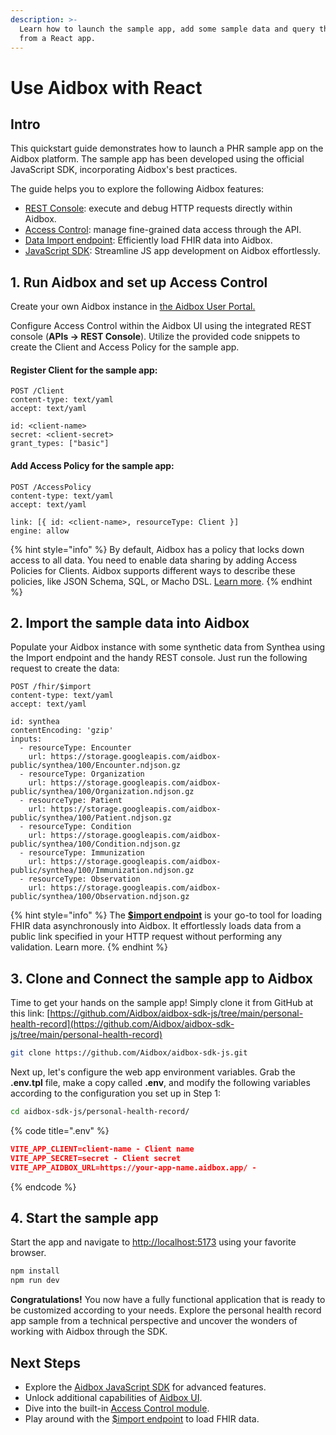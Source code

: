 ```yaml
---
description: >-
  Learn how to launch the sample app, add some sample data and query the data
  from a React app.
---
```


# Use Aidbox with React

## Intro

This quickstart guide demonstrates how to launch a PHR sample app on the Aidbox platform. The sample app has been developed using the official JavaScript SDK, incorporating Aidbox's best practices.

The guide helps you to explore the following Aidbox features:

* [REST Console](../overview/aidbox-ui/rest-console.md): execute and debug HTTP requests directly within Aidbox.
* [Access Control](../modules/security-and-access-control/security/): manage fine-grained data access through the API.
* [Data Import endpoint](../api/bulk-api/usdimport-and-fhir-usdimport.md): Efficiently load FHIR data into Aidbox.
* [JavaScript SDK](./aidbox-sdk/aidbox-javascript-sdk.md): Streamline JS app development on Aidbox effortlessly.

## 1. Run Aidbox and set up Access Control

Create your own Aidbox instance in [the Aidbox User Portal.](http://aidbox.app/)

Configure Access Control within the Aidbox UI using the integrated REST console (**APIs -> REST Console**). Utilize the provided code snippets to create the Client and Access Policy for the sample app.

#### **Register Client for the sample app:**

```http
POST /Client
content-type: text/yaml
accept: text/yaml

id: <client-name>
secret: <client-secret>
grant_types: ["basic"]
```

#### Add Access Policy for the sample app:

```http
POST /AccessPolicy
content-type: text/yaml
accept: text/yaml

link: [{ id: <client-name>, resourceType: Client }]
engine: allow
```

{% hint style="info" %}
By default, Aidbox has a policy that locks down access to all data. You need to enable data sharing by adding Access Policies for Clients. Aidbox supports different ways to describe these policies, like JSON Schema, SQL, or Macho DSL. [Learn more](../modules/security-and-access-control/security/).
{% endhint %}

## **2. Import the sample data into Aidbox**

Populate your Aidbox instance with some synthetic data from Synthea using the Import endpoint and the handy REST console. Just run the following request to create the data:

```http
POST /fhir/$import
content-type: text/yaml
accept: text/yaml

id: synthea
contentEncoding: 'gzip'
inputs:
  - resourceType: Encounter
    url: https://storage.googleapis.com/aidbox-public/synthea/100/Encounter.ndjson.gz
  - resourceType: Organization
    url: https://storage.googleapis.com/aidbox-public/synthea/100/Organization.ndjson.gz
  - resourceType: Patient
    url: https://storage.googleapis.com/aidbox-public/synthea/100/Patient.ndjson.gz
  - resourceType: Condition
    url: https://storage.googleapis.com/aidbox-public/synthea/100/Condition.ndjson.gz
  - resourceType: Immunization
    url: https://storage.googleapis.com/aidbox-public/synthea/100/Immunization.ndjson.gz
  - resourceType: Observation
    url: https://storage.googleapis.com/aidbox-public/synthea/100/Observation.ndjson.gz
```

{% hint style="info" %}
The [**$import endpoint**](../api/bulk-api/usdimport-and-fhir-usdimport.md) is your go-to tool for loading FHIR data asynchronously into Aidbox. It effortlessly loads data from a public link specified in your HTTP request without performing any validation. Learn more.
{% endhint %}

## 3. Clone and Connect the sample app to Aidbox

Time to get your hands on the sample app! Simply clone it from GitHub at this link: [https://github.com/Aidbox/aidbox-sdk-js/tree/main/personal-health-record](https://github.com/Aidbox/aidbox-sdk-js/tree/main/personal-health-record)

```bash
git clone https://github.com/Aidbox/aidbox-sdk-js.git
```

Next up, let's configure the web app environment variables. Grab the **.env.tpl** file, make a copy called **.env**, and modify the following variables according to the configuration you set up in Step 1:

```bash
cd aidbox-sdk-js/personal-health-record/
```

{% code title=".env" %}
```json
VITE_APP_CLIENT=client-name - Client name
VITE_APP_SECRET=secret - Client secret
VITE_APP_AIDBOX_URL=https://your-app-name.aidbox.app/ - 
```
{% endcode %}

## 4. Start the sample app

Start the app and navigate to [http://localhost:5173](http://localhost:5173/) using your favorite browser.

```bash
npm install
npm run dev
```

**Congratulations!** You now have a fully functional application that is ready to be customized according to your needs. Explore the personal health record app sample from a technical perspective and uncover the wonders of working with Aidbox through the SDK.

## Next Steps

* Explore the [Aidbox JavaScript SDK](./aidbox-sdk/aidbox-javascript-sdk.md) for advanced features.
* Unlock additional capabilities of [Aidbox UI](../overview/aidbox-ui/).
* Dive into the built-in [Access Control module](../modules/security-and-access-control/security/).
* Play around with the [$import endpoint](../api/bulk-api/usdimport-and-fhir-usdimport.md) to load FHIR data.
